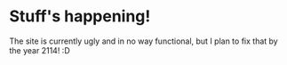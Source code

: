 # Stuff's happening! #

The site is currently ugly and in no way functional, but I plan to fix that by the year 2114! :D